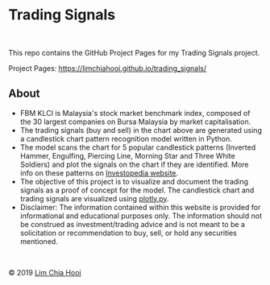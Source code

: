 # Trading Signals
<br>

This repo contains the GitHub Project Pages for my Trading Signals project. 
<br>

Project Pages: https://limchiahooi.github.io/trading_signals/
<br>

## About
- FBM KLCI is Malaysia's stock market benchmark index, composed of the 30 largest companies on Bursa Malaysia by market capitalisation.
- The trading signals (buy and sell) in the chart above are generated using a candlestick chart pattern recognition model written in Python.
- The model scans the chart for 5 popular candlestick patterns (Inverted Hammer, Engulfing, Piercing Line, Morning Star and Three White Soldiers) and plot the signals on the chart if they are identified. More info on these patterns on [Investopedia website](https://www.investopedia.com/articles/active-trading/062315/using-bullish-candlestick-patterns-buy-stocks.asp).
- The objective of this project is to visualize and document the trading signals as a proof of concept for the model. The candlestick chart and trading signals are visualized using [plotly.py](https://pypi.org/project/plotly/).
- Disclaimer: The information contained within this website is provided for informational and educational purposes only. The information should not be construed as investment/trading advice and is not meant to be a solicitation or recommendation to buy, sell, or hold any securities mentioned.
<br>

© 2019 [Lim Chia Hooi](https://www.linkedin.com/in/limchiahooi)


